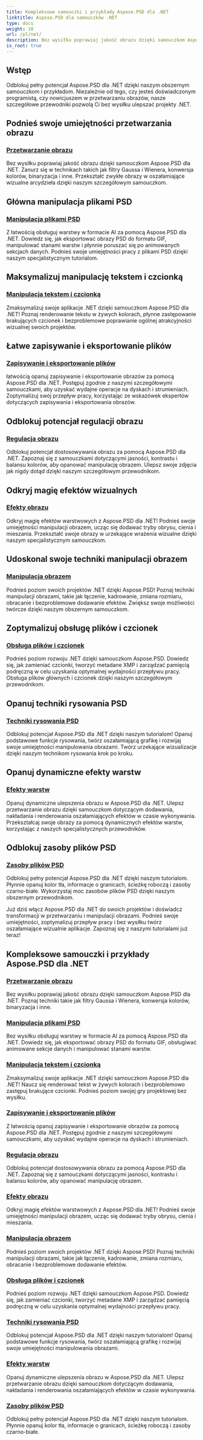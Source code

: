 ```yaml
---
title: Kompleksowe samouczki i przykłady Aspose.PSD dla .NET
linktitle: Aspose.PSD dla samouczków .NET
type: docs
weight: 10
url: /pl/net/
description: Bez wysiłku poprawiaj jakość obrazu dzięki samouczkom Aspose.PSD dla .NET. Mistrzowskie przetwarzanie obrazu, manipulacja plikami PSD, obsługa tekstu i czcionek i wiele więcej.
is_root: true
---
```

## Wstęp
Odblokuj pełny potencjał Aspose.PSD dla .NET dzięki naszym obszernym samouczkom i przykładom. Niezależnie od tego, czy jesteś doświadczonym programistą, czy nowicjuszem w przetwarzaniu obrazów, nasze szczegółowe przewodniki pozwolą Ci bez wysiłku ulepszać projekty .NET.

## Podnieś swoje umiejętności przetwarzania obrazu

### [Przetwarzanie obrazu](./image-processing/)

Bez wysiłku poprawiaj jakość obrazu dzięki samouczkom Aspose.PSD dla .NET. Zanurz się w technikach takich jak filtry Gaussa i Wienera, konwersja kolorów, binaryzacja i inne. Przekształć zwykłe obrazy w oszałamiające wizualne arcydzieła dzięki naszym szczegółowym samouczkom.

## Główna manipulacja plikami PSD

### [Manipulacja plikami PSD](./psd-file-manipulation/)

Z łatwością obsługuj warstwy w formacie AI za pomocą Aspose.PSD dla .NET. Dowiedz się, jak eksportować obrazy PSD do formatu GIF, manipulować stanami warstw i płynnie poruszać się po animowanych sekcjach danych. Podnieś swoje umiejętności pracy z plikami PSD dzięki naszym specjalistycznym tutorialom.

## Maksymalizuj manipulację tekstem i czcionką

### [Manipulacja tekstem i czcionką](./text-and-font-manipulation/)

Zmaksymalizuj swoje aplikacje .NET dzięki samouczkom Aspose.PSD dla .NET! Poznaj renderowanie tekstu w żywych kolorach, płynne zastępowanie brakujących czcionek i bezproblemowe poprawianie ogólnej atrakcyjności wizualnej swoich projektów.

## Łatwe zapisywanie i eksportowanie plików

### [Zapisywanie i eksportowanie plików](./file-saving-and-exporting/)

łatwością opanuj zapisywanie i eksportowanie obrazów za pomocą Aspose.PSD dla .NET. Postępuj zgodnie z naszymi szczegółowymi samouczkami, aby uzyskać wydajne operacje na dyskach i strumieniach. Zoptymalizuj swój przepływ pracy, korzystając ze wskazówek ekspertów dotyczących zapisywania i eksportowania obrazów.

## Odblokuj potencjał regulacji obrazu

### [Regulacja obrazu](./image-adjustment/)

Odblokuj potencjał dostosowywania obrazu za pomocą Aspose.PSD dla .NET. Zapoznaj się z samouczkami dotyczącymi jasności, kontrastu i balansu kolorów, aby opanować manipulację obrazem. Ulepsz swoje zdjęcia jak nigdy dotąd dzięki naszym szczegółowym przewodnikom.

## Odkryj magię efektów wizualnych

### [Efekty obrazu](./image-effects/)

Odkryj magię efektów warstwowych z Aspose.PSD dla .NET! Podnieś swoje umiejętności manipulacji obrazem, ucząc się dodawać tryby obrysu, cienia i mieszania. Przekształć swoje obrazy w urzekające wrażenia wizualne dzięki naszym specjalistycznym samouczkom.

## Udoskonal swoje techniki manipulacji obrazem

### [Manipulacja obrazem](./image-manipulation/)

Podnieś poziom swoich projektów .NET dzięki Aspose.PSD! Poznaj techniki manipulacji obrazami, takie jak łączenie, kadrowanie, zmiana rozmiaru, obracanie i bezproblemowe dodawanie efektów. Zwiększ swoje możliwości twórcze dzięki naszym obszernym samouczkom.

## Zoptymalizuj obsługę plików i czcionek

### [Obsługa plików i czcionek](./file-and-font-handling/)

Podnieś poziom rozwoju .NET dzięki samouczkom Aspose.PSD. Dowiedz się, jak zamieniać czcionki, tworzyć metadane XMP i zarządzać pamięcią podręczną w celu uzyskania optymalnej wydajności przepływu pracy. Obsługa plików głównych i czcionek dzięki naszym szczegółowym przewodnikom.

## Opanuj techniki rysowania PSD

### [Techniki rysowania PSD](./psd-drawing-techniques/)

Odblokuj potencjał Aspose.PSD dla .NET dzięki naszym tutorialom! Opanuj podstawowe funkcje rysowania, twórz oszałamiającą grafikę i rozwijaj swoje umiejętności manipulowania obrazami. Twórz urzekające wizualizacje dzięki naszym technikom rysowania krok po kroku.

## Opanuj dynamiczne efekty warstw

### [Efekty warstw](./layer-effects/)

Opanuj dynamiczne ulepszenia obrazu w Aspose.PSD dla .NET. Ulepsz przetwarzanie obrazu dzięki samouczkom dotyczącym dodawania, nakładania i renderowania oszałamiających efektów w czasie wykonywania. Przekształcaj swoje obrazy za pomocą dynamicznych efektów warstw, korzystając z naszych specjalistycznych przewodników.

## Odblokuj zasoby plików PSD

### [Zasoby plików PSD](./psd-file-resources/)

Odblokuj pełny potencjał Aspose.PSD dla .NET dzięki naszym tutorialom. Płynnie opanuj kolor tła, informacje o granicach, ścieżkę roboczą i zasoby czarno-białe. Wykorzystaj moc zasobów plików PSD dzięki naszym obszernym przewodnikom.

Już dziś włącz Aspose.PSD dla .NET do swoich projektów i doświadcz transformacji w przetwarzaniu i manipulacji obrazami. Podnieś swoje umiejętności, zoptymalizuj przepływ pracy i bez wysiłku twórz oszałamiające wizualnie aplikacje. Zapoznaj się z naszymi tutorialami już teraz!
## Kompleksowe samouczki i przykłady Aspose.PSD dla .NET 
### [Przetwarzanie obrazu](./image-processing/)
Bez wysiłku poprawiaj jakość obrazu dzięki samouczkom Aspose.PSD dla .NET. Poznaj techniki takie jak filtry Gaussa i Wienera, konwersja kolorów, binaryzacja i inne.
### [Manipulacja plikami PSD](./psd-file-manipulation/)
Bez wysiłku obsługuj warstwy w formacie AI za pomocą Aspose.PSD dla .NET. Dowiedz się, jak eksportować obrazy PSD do formatu GIF, obsługiwać animowane sekcje danych i manipulować stanami warstw. 
### [Manipulacja tekstem i czcionką](./text-and-font-manipulation/)
Zmaksymalizuj swoje aplikacje .NET dzięki samouczkom Aspose.PSD dla .NET! Naucz się renderować tekst w żywych kolorach i bezproblemowo zastępuj brakujące czcionki. Podnieś poziom swojej gry projektowej bez wysiłku.
### [Zapisywanie i eksportowanie plików](./file-saving-and-exporting/)
Z łatwością opanuj zapisywanie i eksportowanie obrazów za pomocą Aspose.PSD dla .NET. Postępuj zgodnie z naszymi szczegółowymi samouczkami, aby uzyskać wydajne operacje na dyskach i strumieniach.
### [Regulacja obrazu](./image-adjustment/)
Odblokuj potencjał dostosowywania obrazu za pomocą Aspose.PSD dla .NET. Zapoznaj się z samouczkami dotyczącymi jasności, kontrastu i balansu kolorów, aby opanować manipulację obrazem.
### [Efekty obrazu](./image-effects/)
Odkryj magię efektów warstwowych z Aspose.PSD dla .NET! Podnieś swoje umiejętności manipulacji obrazem, ucząc się dodawać tryby obrysu, cienia i mieszania.
### [Manipulacja obrazem](./image-manipulation/)
Podnieś poziom swoich projektów .NET dzięki Aspose.PSD! Poznaj techniki manipulacji obrazami, takie jak łączenie, kadrowanie, zmiana rozmiaru, obracanie i bezproblemowe dodawanie efektów.
### [Obsługa plików i czcionek](./file-and-font-handling/)
Podnieś poziom rozwoju .NET dzięki samouczkom Aspose.PSD. Dowiedz się, jak zamieniać czcionki, tworzyć metadane XMP i zarządzać pamięcią podręczną w celu uzyskania optymalnej wydajności przepływu pracy.
### [Techniki rysowania PSD](./psd-drawing-techniques/)
Odblokuj potencjał Aspose.PSD dla .NET dzięki naszym tutorialom! Opanuj podstawowe funkcje rysowania, twórz oszałamiającą grafikę i rozwijaj swoje umiejętności manipulowania obrazami.
### [Efekty warstw](./layer-effects/)
Opanuj dynamiczne ulepszenia obrazu w Aspose.PSD dla .NET. Ulepsz przetwarzanie obrazu dzięki samouczkom dotyczącym dodawania, nakładania i renderowania oszałamiających efektów w czasie wykonywania.
### [Zasoby plików PSD](./psd-file-resources/)
Odblokuj pełny potencjał Aspose.PSD dla .NET dzięki naszym tutorialom. Płynnie opanuj kolor tła, informacje o granicach, ścieżkę roboczą i zasoby czarno-białe. 